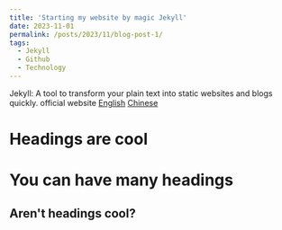 ```yaml
---
title: 'Starting my website by magic Jekyll'
date: 2023-11-01
permalink: /posts/2023/11/blog-post-1/
tags:
  - Jekyll
  - Github
  - Technology
---
```

Jekyll: A tool to transform your plain text into static websites and blogs quickly.
official website
[English](https://jekyllrb.com/)
[Chinese](http://jekyllcn.com/)

Headings are cool
======

You can have many headings
======

Aren't headings cool?
------